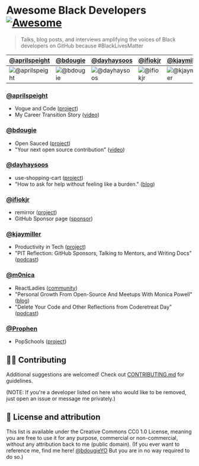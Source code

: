 # Awesome Black Developers [![Awesome](https://awesome.re/badge.svg)](https://awesome.re)
> Talks, blog posts, and interviews amplifying the voices of Black developers on GitHub because #BlackLivesMatter

<!-- AUTOMATION WARNING -- DO NOT EDIT BELOW -->
<!-- ####################################### -->

[@aprilspeight](#aprilspeight) | [@bdougie](#bdougie) | [@dayhaysoos](#dayhaysoos) | [@ifiokjr](#ifiokjr) | [@kjaymiller](#kjaymiller) | [@m0nica](#m0nica) | [@Prophen](#Prophen) 
--- | --- | --- | --- | --- | --- | ---
![@aprilspeight](https://avatars.githubusercontent.com/aprilspeight?s=100&v=2) |![@bdougie](https://avatars.githubusercontent.com/bdougie?s=100&v=2) |![@dayhaysoos](https://avatars.githubusercontent.com/dayhaysoos?s=100&v=1) | ![@ifiokjr](https://avatars.githubusercontent.com/ifiokjr?s=100&v=2) |![@kjaymiller](https://avatars.githubusercontent.com/kjaymiller?s=100&v=1) | ![@m0nica](https://avatars.githubusercontent.com/m0nica?s=100&v=1) |![@Prophen](https://avatars.githubusercontent.com/Prophen?s=100&v=1) |

<!-- ####################################### -->
<!-- DO NOT EDIT ABOVE -- AUTOMATION WARNING -->

### [@aprilspeight](https://github.com/aprilspeight)
  * Vogue and Code ([project](https://www.vogueandcode.com/))
  * My Career Transition Story ([video](https://www.youtube.com/watch?v=kHrm-O3Z4dA&feature=emb_title))

### [@bdougie](https://github.com/bdougie)
 * Open Sauced ([project](https://github.com/open-sauced/open-sauced))
 * "Your next open source contribution" ([video](https://www.youtube.com/watch?v=UzI2Wdl3arE))
  
### [@dayhaysoos](https://github.com/dayhaysoos)
  * use-shopping-cart ([project](https://github.com/dayhaysoos/use-shopping-cart))
  * "How to ask for help without feeling like a burden." ([blog](https://dayhaysoos.com/how-to-ask-for-help/))
  
### [@ifiokjr](https://github.com/ifiokjr)
  * remirror ([project](https://github.com/remirror/remirror))
  * GitHub Sponsor page ([sponsor](https://github.com/sponsors/ifiokjr))
  
### [@kjaymiller](https://github.com/kjaymiller)
  * Productivity in Tech ([project](https://productivityintech.com/))
  * "PIT Reflection: GitHub Sponsors, Talking to Mentors, and Writing Docs"([podcast](https://productivityintech.transistor.fm/s2020/10))
  
### [@m0nica](https://github.com/m0nica)
  * ReactLadies ([community](https://www.reactladies.com/))
  * "Personal Growth From Open-Source And Meetups With Monica Powell" ([blog](https://egghead.io/podcasts/personal-growth-from-open-source-and-meetups-with-monica-powell))
  * "Delete Your Code and Other Reflections from Coderetreat Day" ([podcast](https://www.aboutmonica.com/blog/code-retreat-reflection))
  
### [@Prophen](https://github.com/Prophen)
  * PopSchools ([project](https://github.com/PopSchools))

## 💅🏾 Contributing

Additional suggestions are welcomed! Check out [CONTRIBUTING.md](CONTRIBUTING.md) for guidelines.

(NOTE: If you're a developer listed on here who would like to be removed, just open an issue or message me privately.)

## 📖 License and attribution
This list is available under the Creative Commons CC0 1.0 License, meaning you are free to use it for any purpose, commercial or non-commercial, without any attribution back to me (public domain). (If you ever want to reference me, find me here! [@bdougieYO](http://twitter.com/bdougieYO) But you are in no way required to do so.)
